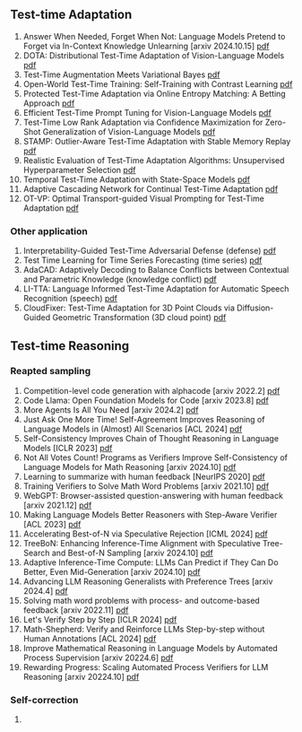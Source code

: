 ## Test-time Adaptation
1. Answer When Needed, Forget When Not: Language Models Pretend to Forget via In-Context Knowledge Unlearning [arxiv 2024.10.15] [pdf](https://arxiv.org/pdf/2410.00382)
2. DOTA: Distributional Test-Time Adaptation of Vision-Language Models [pdf](https://arxiv.org/pdf/2409.19375)
3. Test-Time Augmentation Meets Variational Bayes [pdf](https://arxiv.org/pdf/2409.12587)
4. Open-World Test-Time Training: Self-Training with Contrast Learning [pdf](https://arxiv.org/pdf/2409.09591)
5. Protected Test-Time Adaptation via Online Entropy Matching: A Betting Approach [pdf](https://arxiv.org/pdf/2408.07511)
6. Efficient Test-Time Prompt Tuning for Vision-Language Models [pdf](https://arxiv.org/pdf/2408.05775)
7. Test-Time Low Rank Adaptation via Confidence Maximization for Zero-Shot Generalization of Vision-Language Models [pdf](https://arxiv.org/pdf/2407.15913)
8. STAMP: Outlier-Aware Test-Time Adaptation with Stable Memory Replay [pdf](https://arxiv.org/pdf/2407.15773)
9. Realistic Evaluation of Test-Time Adaptation Algorithms: Unsupervised Hyperparameter Selection [pdf](https://arxiv.org/pdf/2407.14231)
10. Temporal Test-Time Adaptation with State-Space Models [pdf](https://arxiv.org/pdf/2407.12492)
11. Adaptive Cascading Network for Continual Test-Time Adaptation [pdf](https://arxiv.org/pdf/2407.12240)
12. OT-VP: Optimal Transport-guided Visual Prompting for Test-Time Adaptation [pdf](https://arxiv.org/pdf/2407.09498)

### Other application
1. Interpretability-Guided Test-Time Adversarial Defense (defense) [pdf](https://arxiv.org/pdf/2409.15190)
2. Test Time Learning for Time Series Forecasting (time series) [pdf](https://arxiv.org/pdf/2409.14012)
3. AdaCAD: Adaptively Decoding to Balance Conflicts between Contextual and Parametric Knowledge (knowledge conflict) [pdf](https://arxiv.org/pdf/2409.07394)
4. LI-TTA: Language Informed Test-Time Adaptation for Automatic Speech Recognition (speech) [pdf](https://arxiv.org/pdf/2408.05769)
5. CloudFixer: Test-Time Adaptation for 3D Point Clouds via Diffusion-Guided Geometric Transformation (3D cloud point) [pdf](https://arxiv.org/pdf/2407.16193)

## Test-time Reasoning
### Reapted sampling
1. Competition-level code generation with alphacode [arxiv 2022.2] [pdf](https://arxiv.org/pdf/2203.07814)
2. Code Llama: Open Foundation Models for Code [arxiv 2023.8] [pdf](https://arxiv.org/pdf/2308.12950)
3. More Agents Is All You Need [arxiv 2024.2] [pdf](https://arxiv.org/pdf/2402.05120)
4. Just Ask One More Time! Self-Agreement Improves Reasoning of Language Models in (Almost) All Scenarios [ACL 2024] [pdf](https://aclanthology.org/2024.findings-acl.230.pdf)
5. Self-Consistency Improves Chain of Thought Reasoning in Language Models [ICLR 2023] [pdf](https://openreview.net/pdf?id=1PL1NIMMrw)
6. Not All Votes Count! Programs as Verifiers Improve Self-Consistency of Language Models for Math Reasoning [arxiv 2024.10] [pdf](https://arxiv.org/pdf/2410.12608)
7. Learning to summarize with human feedback [NeurIPS 2020] [pdf](https://proceedings.neurips.cc/paper_files/paper/2020/file/1f89885d556929e98d3ef9b86448f951-Paper.pdf)
8. Training Verifiers to Solve Math Word Problems [arxiv 2021.10] [pdf](https://arxiv.org/pdf/2110.14168)
9. WebGPT: Browser-assisted question-answering with human feedback [arxiv 2021.12] [pdf](https://arxiv.org/pdf/2112.09332)
10. Making Language Models Better Reasoners with Step-Aware Verifier [ACL 2023] [pdf](https://aclanthology.org/2023.acl-long.291.pdf)
11. Accelerating Best-of-N via Speculative Rejection [ICML 2024] [pdf](https://openreview.net/pdf?id=dRp8tAIPhj)
12. TreeBoN: Enhancing Inference-Time Alignment with Speculative Tree-Search and Best-of-N Sampling [arxiv 2024.10] [pdf](https://arxiv.org/pdf/2410.16033)
13. Adaptive Inference-Time Compute: LLMs Can Predict if They Can Do Better, Even Mid-Generation [arxiv 2024.10] [pdf](https://arxiv.org/pdf/2410.02725)
14. Advancing LLM Reasoning Generalists with Preference Trees [arxiv 2024.4] [pdf](https://arxiv.org/pdf/2404.02078)
15. Solving math word problems with process- and outcome-based feedback [arxiv 2022.11] [pdf](https://arxiv.org/pdf/2211.14275)
16. Let's Verify Step by Step [ICLR 2024] [pdf](https://openreview.net/pdf?id=v8L0pN6EOi)
17. Math-Shepherd: Verify and Reinforce LLMs Step-by-step without Human Annotations [ACL 2024] [pdf](https://aclanthology.org/2024.acl-long.510.pdf)
18. Improve Mathematical Reasoning in Language Models by Automated Process Supervision [arxiv 20224.6] [pdf](https://arxiv.org/pdf/2406.06592)
19. Rewarding Progress: Scaling Automated Process Verifiers for LLM Reasoning [arxiv 20224.10] [pdf](https://arxiv.org/pdf/2410.08146)

### Self-correction
1. 
